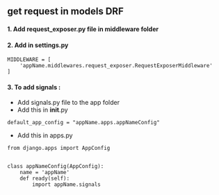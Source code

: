 ## get request in models DRF

#### 1. Add request_exposer.py file in middleware folder


#### 2. Add in settings.py 

```
MIDDLEWARE = [
    'appName.middlewares.request_exposer.RequestExposerMiddleware'
]
```

#### 3. To add signals : 


- Add  signals.py file to the app folder
- Add this in __init__.py
```
default_app_config = "appName.apps.appNameConfig"
```
- Add this in apps.py
```
from django.apps import AppConfig


class appNameConfig(AppConfig):
    name = 'appName'
    def ready(self):
        import appName.signals

```





